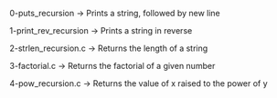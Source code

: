0-puts_recursion -> Prints a string, followed by new line

1-print_rev_recursion -> Prints a string in reverse

2-strlen_recursion.c -> Returns the length of a string

3-factorial.c -> Returns the factorial of a given number

4-pow_recursion.c -> Returns the value of x raised to the power of y
